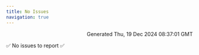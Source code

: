 ```yaml
---
title: No Issues
navigation: true
---
```


<p style="text-align:right;color:#cccs">
Generated Thu, 19 Dec 2024 08:37:01 GMT
</p>
<p>✅ No issues to report ✅</p>



